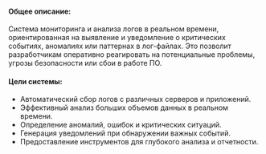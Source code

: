 #### Общее описание:
Система мониторинга и анализа логов в реальном времени, ориентированная на выявление и уведомление о критических событиях, аномалиях или паттернах в лог-файлах. Это позволит разработчикам оперативно реагировать на потенциальные проблемы, угрозы безопасности или сбои в работе ПО.

#### Цели системы:
- Автоматический сбор логов с различных серверов и приложений.
- Эффективный анализ больших объемов данных в реальном времени.
- Определение аномалий, ошибок и критических ситуаций.
- Генерация уведомлений при обнаружении важных событий.
- Предоставление инструментов для глубокого анализа и отчетности.
